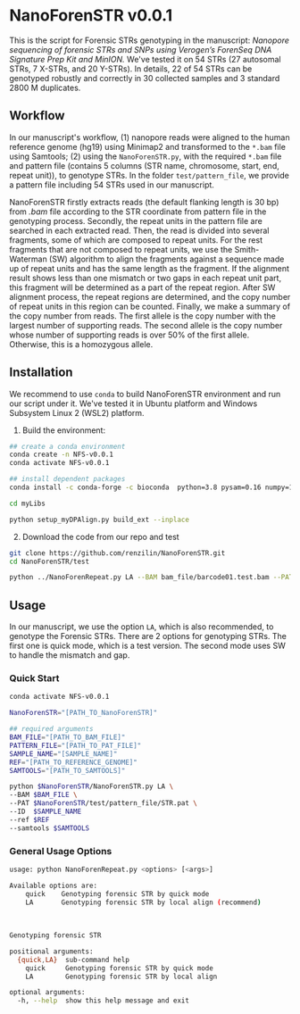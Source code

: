 # NanoForenSTR v0.0.1

This is the script for Forensic STRs genotyping in the manuscript: *Nanopore sequencing of forensic STRs and SNPs using Verogen’s ForenSeq DNA Signature Prep Kit and MinION.* We've tested it on 54 STRs (27 autosomal STRs, 7 X-STRs, and 20 Y-STRs). In details, 22 of 54 STRs can be genotyped robustly and correctly in 30 collected samples and 3 standard 2800 M duplicates.



## Workflow

In our manuscript's workflow, (1) nanopore reads were aligned to the human reference genome (hg19) using Minimap2 and transformed to the `*.bam` file using Samtools; (2) using the `NanoForenSTR.py`, with the required `*.bam` file and pattern file (contains 5 columns (STR name, chromosome, start, end, repeat unit)), to genotype STRs. In the folder `test/pattern_file`, we provide a pattern file including 54 STRs used in our manuscript.

NanoForenSTR firstly extracts reads (the default flanking length is 30 bp) from *.bam* file according to the STR coordinate from pattern file in the genotyping process. Secondly, the repeat units in the pattern file are searched in each extracted read. Then, the read is divided into several fragments, some of which are composed to repeat units. For the rest fragments that are not composed to repeat units, we use the Smith-Waterman (SW) algorithm to align the fragments against a sequence made up of repeat units and has the same length as the fragment. If the alignment result shows less than one mismatch or two gaps in each repeat unit part, this fragment will be determined as a part of the repeat region. After SW alignment process, the repeat regions are determined, and the copy number of repeat units in this region can be counted. Finally, we make a summary of the copy number from reads. The first allele is the copy number with the largest number of supporting reads. The second allele is the copy number whose number of supporting reads is over 50% of the first allele. Otherwise, this is a homozygous allele. 



## Installation

We recommend to use  `conda` to build NanoForenSTR environment and run our script under it. We've tested it in Ubuntu platform and Windows Subsystem Linux 2 (WSL2) platform.

1.  Build the environment:

```bash
## create a conda environment
conda create -n NFS-v0.0.1
conda activate NFS-v0.0.1

## install dependent packages
conda install -c conda-forge -c bioconda  python=3.8 pysam=0.16 numpy=1.19 pandas=1.1.3 cython=0.29 tqdm

cd myLibs

python setup_myDPAlign.py build_ext --inplace

```



2. Download the code from our repo and test

```bash
git clone https://github.com/renzilin/NanoForenSTR.git
cd NanoForenSTR/test

python ../NanoForenRepeat.py LA --BAM bam_file/barcode01.test.bam --PAT pattern_file/STRtest.pat --ID test --ref hg19.fa --samtools samtools
```



## Usage

In our manuscript, we use the option `LA`, which is also recommended, to genotype the Forensic STRs. There are 2 options for genotyping STRs. The first one is quick mode, which is a test version. The second mode uses SW to handle the mismatch and gap. 

### Quick Start

 ```bash
conda activate NFS-v0.0.1

NanoForenSTR="[PATH_TO_NanoForenSTR]"

## required arguments
BAM_FILE="[PATH_TO_BAM_FILE]"
PATTERN_FILE="[PATH_TO_PAT_FILE]"
SAMPLE_NAME="[SAMPLE_NAME]"
REF="[PATH_TO_REFERENCE_GENOME]"
SAMTOOLS="[PATH_TO_SAMTOOLS]"

python $NanoForenSTR/NanoForenSTR.py LA \
--BAM $BAM_FILE \
--PAT $NanoForenSTR/test/pattern_file/STR.pat \
--ID  $SAMPLE_NAME
--ref $REF
--samtools $SAMTOOLS
 ```



### General Usage Options

```bash
usage: python NanoForenRepeat.py <options> [<args>]

Available options are:    
    quick    Genotyping forensic STR by quick mode
    LA       Genotyping forensic STR by local align (recommend)
    
    
    
Genotyping forensic STR

positional arguments:
  {quick,LA}  sub-command help
    quick     Genotyping forensic STR by quick mode
    LA        Genotyping forensic STR by local align

optional arguments:
  -h, --help  show this help message and exit

```







